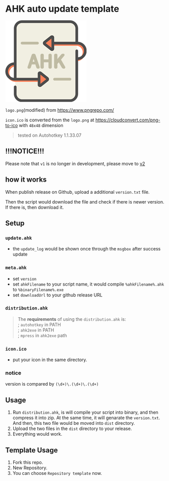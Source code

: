 # AHK auto update template

![](logo.png)

`logo.png`(modified) from https://www.pngrepo.com/ 

`icon.ico` is converted from the `logo.png`  at https://cloudconvert.com/png-to-ico with `48x48` dimension

> tested on Autohotkey 1.1.33.07

## !!!NOTICE!!!

Please note that `v1` is no longer in development, please move to [v2](https://github.com/Nigh/ahk-autoupdate-template)


## how it works

When publish release on Github, upload a additional `version.txt` file.

Then the script would download the file and check if there is newer version. If there is, then download it.

## Setup

### `update.ahk`
- the `update_log` would be shown once through the `msgbox` after success update

### `meta.ahk`
- set `version`
- set `ahkFilename` to your script name, it would compile `%ahkFilename%.ahk` to `%binaryFilename%.exe`
- set `downloadUrl` to your github release URL

### `distribution.ahk`
> The **requirements** of using the `distribution.ahk` is:  
  ; `autohotkey` in PATH  
  ; `ahk2exe` in PATH  
  ; `mpress` in `ahk2exe` path

### `icon.ico`
- put your icon in the same directory.

### notice
version is compared by `(\d+)\.(\d+)\.(\d+)`

## Usage
1. Run `distribution.ahk`, is will compile your script into binary, and then compress it into zip. At the same time, it will genarate the `version.txt`. And then, this two file would be moved into `dist` directory.
2. Upload the two files in the `dist` directory to your release.
3. Everything would work.

## Template Usage

1. Fork this repo.
2. New Repository.
3. You can choose `Repository template` now.


